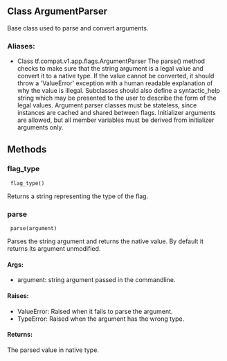 ## Class ArgumentParser
Base class used to parse and convert arguments.
### Aliases:
- Class tf.compat.v1.app.flags.ArgumentParser
The parse() method checks to make sure that the string argument is a legal value and convert it to a native type. If the value cannot be converted, it should throw a 'ValueError' exception with a human readable explanation of why the value is illegal.
Subclasses should also define a syntactic_help string which may be presented to the user to describe the form of the legal values.
Argument parser classes must be stateless, since instances are cached and shared between flags. Initializer arguments are allowed, but all member variables must be derived from initializer arguments only.
## Methods
### flag_type

```
 flag_type()
```
Returns a string representing the type of the flag.
### parse

```
 parse(argument)
```
Parses the string argument and returns the native value.
By default it returns its argument unmodified.
#### Args:
- argument: string argument passed in the commandline.
#### Raises:
- ValueError: Raised when it fails to parse the argument.
- TypeError: Raised when the argument has the wrong type.
#### Returns:
The parsed value in native type.
